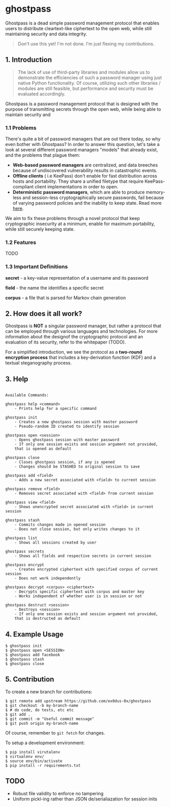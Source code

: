 # ghostpass

Ghostpass is a dead simple password management protocol that enables users to distribute cleartext-like ciphertext to the open web, while still maintaining security and data integrity.

> Don't use this yet! I'm not done. I'm just flexing my contributions.

## 1. Introduction

> The lack of use of third-party libraries and modules allow us to demonstrate the efficiencies of such a password manager using just
> native Python functionality. Of course, utilizing such other libraries / modules are still feasible, but performance and security must
> be evaluated accordingly.

Ghostpass is a password management protocol that is designed with the purpose of transmitting secrets through the open web, while being able to maintain security and 

### 1.1 Problems

There's quite a bit of password managers that are out there today, so why even bother with Ghostpass? In order to answer this question, let's take a look at several different password managers "models" that already exist, and the problems that plague them:

* __Web-based password managers__ are centralized, and data breeches because of undiscovered vulnerability results in catastrophic events.
* __Offline clients__ ( i.e KeePass) don't enable for fast distribution across hosts and portability. They share a unified filetype that require KeePass-compliant client implementations in order to open.
* __Deterministic password managers__, which are able to produce memory-less and session-less cryptographically secure passwords, fail because of varying password policies and the inability to keep state. Read more [here](https://tonyarcieri.com/4-fatal-flaws-in-deterministic-password-managers).

We aim to fix these problems through a novel protocol that keep cryptographic insecurity at a minimum, enable for maximum portability, while still securely keeping state.

### 1.2 Features

TODO

### 1.3 Important Definitions

__secret__ - a key-value representation of a username and its password

__field__ - the name the identifies a specific secret

__corpus__ - a file that is parsed for Markov chain generation

## 2. How does it all work?

Ghostpass is __NOT__ a singular password manager, but rather a protocol that can be employed through various languages and technologies. For more information about the designof the cryptographic protocol and an evaluation of its security, refer to the whitepaper (TODO).

For a simplified introduction, we see the protocol as a __two-round encryption process__ that includes a key-derivation function (KDF) and a textual steganography process.


## 3. Help

```

Available Commands:

ghostpass help <command>
    - Prints help for a specific command

ghostpass init
    - Creates a new ghostpass session with master password
    - Pseudo-random ID created to identify session

ghostpass open <session>
    - Opens ghostpass session with master password
    - If only one session exists and session argument not provided,
    that is opened as default

ghostpass close
    - Closes ghostpass session, if any is opened
    - Changes should be STASHED to original session to save

ghostpass add <field>
    - Adds a new secret associated with <field> to current session

ghostpass remove <field>
    - Removes secret associated with <field> from current session

ghostpass view <field>
    - Shows unencrypted secret associated with <field> in current session

ghostpass stash
    - Commits changes made in opened session
    - Does not close session, but only writes changes to it

ghostpass list
    - Shows all sessions created by user

ghostpass secrets
    - Shows all fields and respective secrets in current session

ghostpass encrypt
    - Creates encrypted ciphertext with specified corpus of current session
    - Does not work independently

ghostpass decrypt <corpus> <ciphertext>
    - Decrypts specific ciphertext with corpus and master key
    - Works independent of whether user is in session or not

ghostpass destruct <session>
    - Destroys <session>
    - If only one session exists and session argument not provided,
    that is destructed as default

```

## 4. Example Usage

```
$ ghostpass init
$ ghostpass open <SESSION>
$ ghostpass add facebook
$ ghostpass stash
$ ghostpass close
```

## 5. Contribution

To create a new branch for contributions:

```
$ git remote add upstream https://github.com/ex0dus-0x/ghostpass
$ git checkout -b my-branch-name
$ # do code, do tests, etc etc
$ git add .
$ git commit -m "Useful commit message"
$ git push origin my-branch-name
```

Of course, remember to `git fetch` for changes.

To setup a development environment:

```
$ pip install virutalenv
$ virtualenv env/
$ source env/bin/activate
$ pip install -r requirements.txt
```

## TODO

* Robust file validity to enforce no tampering
* Uniform pickl-ing rather than JSON de/serialiazation for session inits
